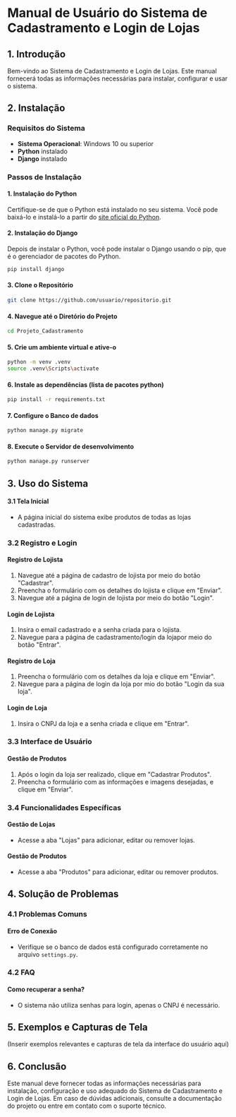 # Manual de Usuário do Sistema de Cadastramento e Login de Lojas

## 1. Introdução
Bem-vindo ao Sistema de Cadastramento e Login de Lojas. Este manual fornecerá todas as informações necessárias para instalar, configurar e usar o sistema.

## 2. Instalação
### Requisitos do Sistema
- **Sistema Operacional**: Windows 10 ou superior
- **Python** instalado
- **Django** instalado

### Passos de Instalação
#### 1. Instalação do Python
Certifique-se de que o Python está instalado no seu sistema. Você pode baixá-lo e instalá-lo a partir do [site oficial do Python](https://www.python.org/downloads/).

#### 2. Instalação do Django
Depois de instalar o Python, você pode instalar o Django usando o pip, que é o gerenciador de pacotes do Python.
   ```bash
   pip install django
   ```

#### 3. Clone o Repositório
   ```bash
   git clone https://github.com/usuario/repositorio.git
   ```

#### 4. Navegue até o Diretório do Projeto
   ```bash
   cd Projeto_Cadastramento
   ```

#### 5. Crie um ambiente virtual e ative-o
   ```bash
   python -m venv .venv
   source .venv\Scripts\activate
   ```

#### 6. Instale as dependências (lista de pacotes python)
   ```bash
   pip install -r requirements.txt
   ```

#### 7. Configure o Banco de dados
   ```bash
   python manage.py migrate
   ```

#### 8. Execute o Servidor de desenvolvimento
   ```bash
   python manage.py runserver
   ```

## 3. Uso do Sistema

#### 3.1 Tela Inicial
- A página inicial do sistema exibe produtos de todas as lojas cadastradas.

### 3.2 Registro e Login

#### Registro de Lojista
1. Navegue até a página de cadastro de lojista por meio do botão "Cadastrar".
2. Preencha o formulário com os detalhes do lojista e clique em "Enviar".
3. Navegue até a página de login de lojista por meio do botão "Login".

#### Login de Lojista
1. Insira o email cadastrado e a senha criada para o lojista.
2. Navegue para a página de cadastramento/login da lojapor meio do botão "Entrar".

#### Registro de Loja
1. Preencha o formulário com os detalhes da loja e clique em "Enviar".
2. Navegue para a página de login da loja por mio do botão "Login da sua loja".

#### Login de Loja
1. Insira o CNPJ da loja e a senha criada e clique em "Entrar".

### 3.3 Interface de Usuário

#### Gestão de Produtos
1. Após o login da loja ser realizado, clique em "Cadastrar Produtos".
2. Preencha o formulário com as informações e imagens desejadas, e clique em "Enviar".

### 3.4 Funcionalidades Específicas

#### Gestão de Lojas
- Acesse a aba "Lojas" para adicionar, editar ou remover lojas.

#### Gestão de Produtos
- Acesse a aba "Produtos" para adicionar, editar ou remover produtos.

## 4. Solução de Problemas

### 4.1 Problemas Comuns

#### Erro de Conexão
- Verifique se o banco de dados está configurado corretamente no arquivo `settings.py`.

### 4.2 FAQ

#### Como recuperar a senha?
- O sistema não utiliza senhas para login, apenas o CNPJ é necessário.

## 5. Exemplos e Capturas de Tela

(Inserir exemplos relevantes e capturas de tela da interface do usuário aqui)

## 6. Conclusão

Este manual deve fornecer todas as informações necessárias para instalação, configuração e uso adequado do Sistema de Cadastramento e Login de Lojas. Em caso de dúvidas adicionais, consulte a documentação do projeto ou entre em contato com o suporte técnico.



